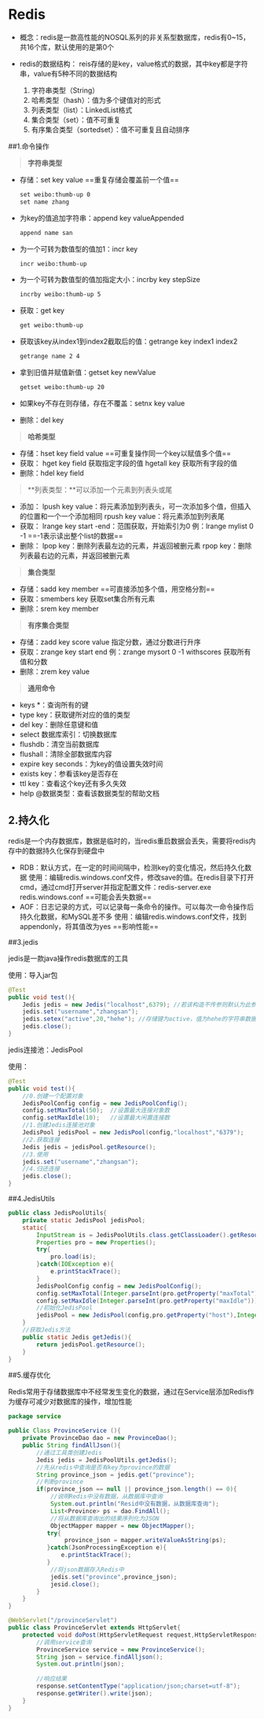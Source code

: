 # Redis

- 概念：redis是一款高性能的NOSQL系列的非关系型数据库，redis有0~15，共16个库，默认使用的是第0个

- redis的数据结构：
  reis存储的是key，value格式的数据，其中key都是字符串，value有5种不同的数据结构
  1. 字符串类型（String）
  2. 哈希类型（hash）：值为多个键值对的形式
  3. 列表类型（list）：LinkedList格式
  4. 集合类型（set）：值不可重复
  5. 有序集合类型（sortedset）：值不可重复且自动排序

##1.命令操作

> **字符串类型**

- 存储：set key value   ==重复存储会覆盖前一个值==

  ```markdown
  set weibo:thumb-up 0
  set name zhang
  ```

- 为key的值追加字符串：append key valueAppended

  ```markdown
  append name san 
  ```

- 为一个可转为数值型的值加1：incr key

  ```markdown
  incr weibo:thumb-up
  ```

- 为一个可转为数值型的值加指定大小：incrby key stepSize

  ```markdown
  incrby weibo:thumb-up 5
  ```

- 获取：get key

  ````markdown
  get weibo:thumb-up
  ````

- 获取该key从index1到index2截取后的值：getrange key index1 index2

  ```markdown
  getrange name 2 4
  ```

- 拿到旧值并赋值新值：getset key newValue

  ```markdown
  getset weibo:thumb-up 20
  ```

- 如果key不存在则存储，存在不覆盖：setnx key value

- 删除：del key

> **哈希类型**

- 存储：hset key field value   ==可重复操作同一个key以赋值多个值==
- 获取：
  hget key field    获取指定字段的值
  hgetall key         获取所有字段的值
- 删除：hdel key field

> **列表类型：**可以添加一个元素到列表头或尾

- 添加：
  lpush key value：将元素添加到列表头，可一次添加多个值，但插入的位置和一个一个添加相同
  rpush key value：将元素添加到列表尾
- 获取：
  lrange key start -end：范围获取，开始索引为0
  例：lrange mylist 0 -1  ==-1表示读出整个list的数据==
- 删除：
  lpop key：删除列表最左边的元素，并返回被删元素
  rpop key：删除列表最右边的元素，并返回被删元素

> **集合类型**

- 存储：sadd key member  ==可直接添加多个值，用空格分割==
- 获取：smembers key    获取set集合所有元素
- 删除：srem key member

> **有序集合类型**

- 存储：zadd key score value   指定分数，通过分数进行升序
- 获取：zrange key start end
  例：zrange mysort 0 -1 withscores   获取所有值和分数
- 删除：zrem key value

> **通用命令**

- keys *：查询所有的键
- type key：获取键所对应的值的类型
- del key：删除任意键和值
- select 数据库索引：切换数据库
- flushdb：清空当前数据库
- flushall：清除全部数据库内容
- expire key seconds：为key的值设置失效时间
- exists key：参看该key是否存在
- ttl key：查看这个key还有多久失效
- help @数据类型：查看该数据类型的帮助文档

## 2.持久化

redis是一个内存数据库，数据是临时的，当redis重启数据会丢失，需要将redis内存中的数据持久化保存到硬盘中

- RDB：默认方式，在一定的时间间隔中，检测key的变化情况，然后持久化数据
  使用：编辑redis.windows.conf文件，修改save的值。在redis目录下打开cmd，通过cmd打开server并指定配置文件：redis-server.exe redis.windows.conf
  ==可能会丢失数据==
- AOF：日志记录的方式，可以记录每一条命令的操作。可以每次一命令操作后持久化数据，和MySQL差不多
  使用：编辑redis.windows.conf文件，找到appendonly，将其值改为yes
  ==影响性能==

##3.jedis

jedis是一款java操作redis数据库的工具

使用：导入jar包

```java
@Test
public void test(){
    Jedis jedis = new Jedis("localhost",6379); //若该构造不传参则默认为此参数
    jedis.set("username","zhangsan");
    jedis.setex("active",20,"hehe"); //存储键为active，值为hehe的字符串数据，20秒后自动删除
    jedis.close();
}
```

jedis连接池：JedisPool

使用：

```java
@Test
public void test(){
    //0.创建一个配置对象
    JedisPoolConfig config = new JedisPoolConfig();
    config.setMaxTotal(50);  //设置最大连接对象数
    config.setMaxIdle(10);   //设置最大闲置连接数
    //1.创建Jedis连接池对象
    JedisPool jedisPool = new JedisPool(config,"localhost","6379");
    //2.获取连接
    Jedis jedis = jedisPool.getResource();
    //3.使用
    jedis.set("username","zhangsan");
    //4.归还连接
    jedis.close();
}
```

##4.JedisUtils

```java
public class JedisPoolUtils{
    private static JedisPool jedisPool;
    static{
        InputStream is = JedisPoolUtils.class.getClassLoader().getResourceAsStream("jedis.properties");
        Properties pro = new Properties();
        try{
            pro.load(is);
        }catch(IOException e){
            e.printStackTrace();
        }
        JedisPoolConfig config = new JedisPoolConfig();
        config.setMaxTotal(Integer.parseInt(pro.getProperty("maxTotal")));
        config.setMaxIdle(Integer.parseInt(pro.getProperty("maxIdle")));
        //初始化JedisPool
        jedisPool = new JedisPool(config,pro.getProperty("host"),Integer.parseInt(pro.getProperty("port")));
    }
    //获取Jedis方法
    public static Jedis getJedis(){
        return jedisPool.getResource();
    }
}
```

##5.缓存优化

Redis常用于存储数据库中不经常发生变化的数据，通过在Service层添加Redis作为缓存可减少对数据库的操作，增加性能

```java
package service

public Class ProvinceService (){
    private ProvinceDao dao = new ProvinceDao();
    public String findAllJson(){
        //通过工具类创建Jedis
        Jedis jedis = JedisPoolUtils.getJedis();
        //先从redis中查询是否有key为province的数据
        String province_json = jedis.get("province");
        //判断province
        if(province_json == null || province_json.length() == 0){
            //说明Redis中没有数据，从数据库中查询
            System.out.println("Resid中没有数据，从数据库查询");
            List<Province> ps = dao.FindAll();
            //将从数据库查询出的结果序列化为JSON
            ObjectMapper mapper = new ObjectMapper();
           try{
                province_json = mapper.writeValueAsString(ps);
           }catch(JsonProcessingException e){
               e.printStackTrace();
           }
            //将json数据存入Redis中
            jedis.set("province",province_json);
            jesid.close();
        }
    }
}
```

```java
@WebServlet("/provinceServlet")
public class ProvinceServlet extends HttpServlet{
    protected void doPost(HttpServletRequest request,HttpServletResponse response) throws ServletException{
        //调用service查询
        ProvinceService service = new ProvinceService();
        String json = service.findAlljson();
        System.out.println(json);
        
        //响应结果
        response.setContentType("application/json;charset=utf-8");
        response.getWriter().write(json);
    }
}
```

